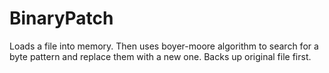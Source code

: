 # BinaryPatch

Loads a file into memory.
Then uses boyer-moore algorithm to search for a byte pattern and replace them with a new one.
Backs up original file first.
